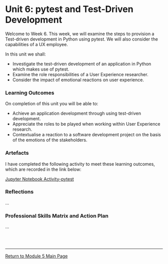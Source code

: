 # Unit 6: pytest and Test-Driven Development

Welcome to Week 6. This week, we will examine the steps to provision a Test-driven development in Python using pytest. We will also consider the capabilities of a UX employee. 

In this unit we shall:
 - Investigate the test-driven development of an application in Python which makes use of pytest.
 - Examine the role responsibilities of a User Experience researcher.
 - Consider the impact of emotional reactions on user experience.

### Learning Outcomes
On completion of this unit you will be able to:
 - Achieve an application development through using test-driven development. 
 - Appreciate the roles to be played when working within User Experience research.
 - Contextualise a reaction to a software development project on the basis of the emotions of the stakeholders.

### Artefacts 
I have completed the following activity to meet these learning outcomes, which are recorded in the link below:

[Jupyter Notebook Activity-pytest](SEPM_Unit06_Activity.md)

### Reflections
...

### Professional Skills Matrix and Action Plan
...

<br><br>

--- 

[Return to Module 5 Main Page](SEPM_main.md)
